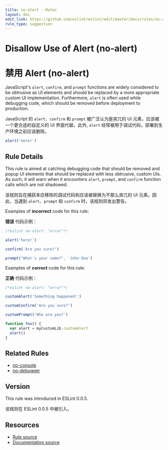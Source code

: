 ```yaml
---
title: no-alert - Rules
layout: doc
edit_link: https://github.com/eslint/eslint/edit/master/docs/rules/no-alert.md
rule_type: suggestion
---
```


<!-- Note: No pull requests accepted for this file. See README.md in the root directory for details. -->

# Disallow Use of Alert (no-alert)

# 禁用 Alert (no-alert)

JavaScript's `alert`, `confirm`, and `prompt` functions are widely considered to be obtrusive as UI elements and should be replaced by a more appropriate custom UI implementation. Furthermore, `alert` is often used while debugging code, which should be removed before deployment to production.

JavaScript 的 `alert`、`confirm` 和 `prompt` 被广泛认为是突兀的 UI 元素，应该被一个更合适的自定义的 UI 界面代替。此外, `alert` 经常被用于调试代码，部署到生产环境之前应该删除。

```js
alert('here!')
```

## Rule Details

This rule is aimed at catching debugging code that should be removed and popup UI elements that should be replaced with less obtrusive, custom UIs. As such, it will warn when it encounters `alert`, `prompt`, and `confirm` function calls which are not shadowed.

该规则旨在捕获本应移除的调试代码和应该被替换为不那么突兀的 UI 元素。因此，当遇到 `alert`、`prompt` 和 `confirm` 时，该规则将发出警告。

Examples of **incorrect** code for this rule:

**错误** 代码示例：

```js
/*eslint no-alert: "error"*/

alert('here!')

confirm('Are you sure?')

prompt("What's your name?", 'John Doe')
```

Examples of **correct** code for this rule:

**正确** 代码示例：

```js
/*eslint no-alert: "error"*/

customAlert('Something happened!')

customConfirm('Are you sure?')

customPrompt('Who are you?')

function foo() {
  var alert = myCustomLib.customAlert
  alert()
}
```

## Related Rules

- [no-console](https://cn.eslint.org/docs/rules/no-console)
- [no-debugger](https://cn.eslint.org/docs/rules/no-debugger)

## Version

This rule was introduced in ESLint 0.0.5.

该规则在 ESLint 0.0.5 中被引入。

## Resources

- [Rule source](https://github.com/eslint/eslint/tree/master/lib/rules/no-alert.js)
- [Documentation source](https://github.com/eslint/eslint/tree/master/docs/rules/no-alert.md)
